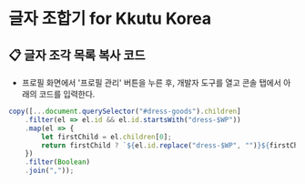 # 글자 조합기 for Kkutu Korea

## 📋 글자 조각 목록 복사 코드

- 프로필 화면에서 '프로필 관리' 버튼을 누른 후, 개발자 도구를 열고 콘솔 탭에서 아래의 코드를 입력한다.
```JavaScript
copy([...document.querySelector("#dress-goods").children]
    .filter(el => el.id && el.id.startsWith("dress-$WP"))
    .map(el => {
        let firstChild = el.children[0];
        return firstChild ? `${el.id.replace("dress-$WP", "")}${firstChild.textContent.trim()}` : null;
    })
    .filter(Boolean)
    .join(","));
```